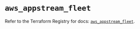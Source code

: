 # `aws_appstream_fleet`

Refer to the Terraform Registry for docs: [`aws_appstream_fleet`](https://registry.terraform.io/providers/hashicorp/aws/5.95.0/docs/resources/appstream_fleet).
